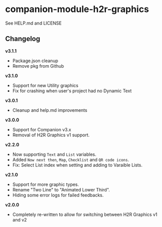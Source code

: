 # companion-module-h2r-graphics

See HELP.md and LICENSE

## Changelog

**v3.1.1**

- Package.json cleanup
- Remove pkg from Github

**v3.1.0**

- Support for new Utility graphics
- Fix for crashing when user's project had no Dynamic Text

**v3.0.1**

- Cleanup and help.md improvements

**v3.0.0**

- Support for Companion v3.x
- Removal of H2R Graphics v1 support.

**v2.2.0**

- Now supporting `Text` and `List` variables.
- Added `Now next then`, `Map`, `Checklist` and `QR code icons`.
- Fix: Select List index when setting and adding to Varaible Lists.

**v2.1.0**

- Support for more graphic types.
- Rename "Two Line" to "Animated Lower Third".
- Hiding some error logs for failed feedbacks.

**v2.0.0**

- Completely re-written to allow for switching between H2R Graphics v1 and v2
